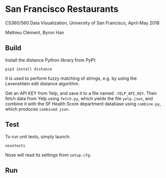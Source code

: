 # San Francisco Restaurants

CS360/560 Data Visualization, University of San Francisco, April-May 2018

Mathieu Clément, Byron Han

## Build

Install the distance Python library from PyPI:

    pip3 install distance

It is used to perform fuzzy matching of strings, e.g. by using the Levenshtein edit distance algorithm.

Get an API KEY from Yelp, and save it to a file named `.YELP_API_KEY`. Then fetch data from Yelp using `fetch.py`, which yields the file `yelp.json`, and combine it with the SF Health Score department database using `combine.py`, which produces `combined.json`.

## Test

To run unit tests, simply launch:

    nosetests

Nose will read its settings from `setup.cfg`.

## Run
